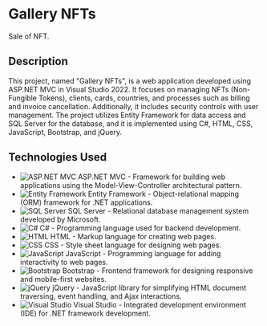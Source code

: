 # Gallery NFTs

Sale of NFT.

## Description  

This project, named "Gallery NFTs", is a web application developed using ASP.NET MVC in Visual Studio 2022. It focuses on managing NFTs (Non-Fungible Tokens), clients, cards, countries, and processes such as billing and invoice cancellation. Additionally, it includes security controls with user management. The project utilizes Entity Framework for data access and SQL Server for the database, and it is implemented using C#, HTML, CSS, JavaScript, Bootstrap, and jQuery.

## Technologies Used

- ![ASP.NET MVC](https://img.shields.io/badge/-ASP.NET%20MVC-5C2D91?style=flat-square&logo=.net&logoColor=white) ASP.NET MVC - Framework for building web applications using the Model-View-Controller architectural pattern.
- ![Entity Framework](https://img.shields.io/badge/-Entity%20Framework-512BD4?style=flat-square&logo=.net&logoColor=white) Entity Framework - Object-relational mapping (ORM) framework for .NET applications.
- ![SQL Server](https://img.shields.io/badge/-SQL%20Server-CC2927?style=flat-square&logo=microsoft-sql-server&logoColor=white) SQL Server - Relational database management system developed by Microsoft.
- ![C#](https://img.shields.io/badge/-C%23-239120?style=flat-square&logo=c-sharp&logoColor=white) C# - Programming language used for backend development.
- ![HTML](https://img.shields.io/badge/-HTML-E34F26?style=flat-square&logo=html5&logoColor=white) HTML - Markup language for creating web pages.
- ![CSS](https://img.shields.io/badge/-CSS-1572B6?style=flat-square&logo=css3&logoColor=white) CSS - Style sheet language for designing web pages.
- ![JavaScript](https://img.shields.io/badge/-JavaScript-F7DF1E?style=flat-square&logo=javascript&logoColor=black) JavaScript - Programming language for adding interactivity to web pages.
- ![Bootstrap](https://img.shields.io/badge/-Bootstrap-7952B3?style=flat-square&logo=bootstrap&logoColor=white) Bootstrap - Frontend framework for designing responsive and mobile-first websites.
- ![jQuery](https://img.shields.io/badge/-jQuery-0769AD?style=flat-square&logo=jquery&logoColor=white) jQuery - JavaScript library for simplifying HTML document traversing, event handling, and Ajax interactions.
- ![Visual Studio](https://img.shields.io/badge/-Visual%20Studio-5C2D91?style=flat-square&logo=visual-studio&logoColor=white) Visual Studio - Integrated development environment (IDE) for .NET framework development.

